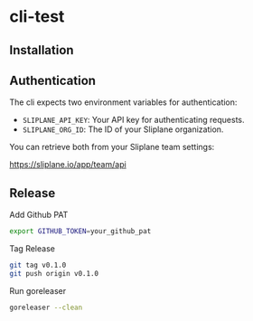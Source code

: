 # cli-test

## Installation



## Authentication

The cli expects two environment variables for authentication:

- `SLIPLANE_API_KEY`: Your API key for authenticating requests.
- `SLIPLANE_ORG_ID`: The ID of your Sliplane organization.

You can retrieve both from your Sliplane team settings:
 
https://sliplane.io/app/team/api


## Release

Add Github PAT

```bash
export GITHUB_TOKEN=your_github_pat
```

Tag Release

```bash
git tag v0.1.0
git push origin v0.1.0
```

Run goreleaser

```bash
goreleaser --clean
```